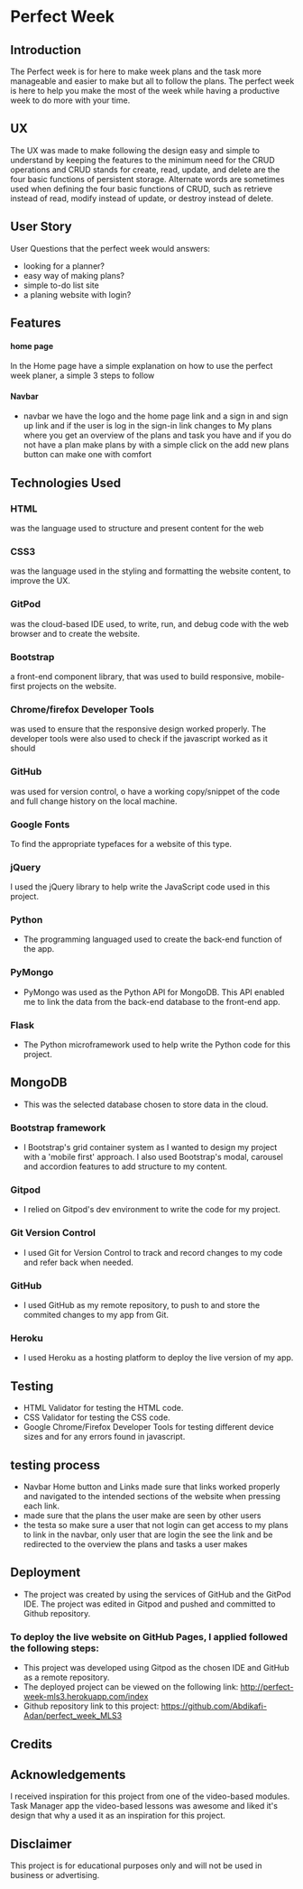 
# Perfect Week

## Introduction
The Perfect week is for here to make week plans and the task more manageable and easier to make but all to follow the plans. The perfect week is here to help you make the most of the week while having a productive week to do more with your time. 

## UX
The UX was made to make following the design easy and simple to understand by keeping the features to the minimum need for the CRUD operations and CRUD stands for create, read, update, and delete are the four basic functions of persistent storage. Alternate words are sometimes used when defining the four basic functions of CRUD, such as retrieve instead of read, modify instead of update, or destroy instead of delete.

## User Story
User Questions that the perfect week would answers:

* looking for a planner?
* easy way of making plans?
* simple to-do list site
* a planing website with login?
## Features
#### home page

In the Home page have a simple explanation on how to use the perfect week planer, a simple 3 steps to follow 
#### Navbar
 * navbar we have the logo and the home page link and a sign in and sign up link and if the user is log in the sign-in link changes  to My plans where you get an overview of the plans and task you have and if you do not have a plan make plans by with a simple click on the add new plans button can make one with comfort 

## Technologies Used
### HTML
was the language used to structure and present content for the web

### CSS3
was the language used in the styling and formatting the website content, to improve the UX.

### GitPod
was the cloud-based IDE used, to write, run, and debug code with the web browser and to create the website.

### Bootstrap
a front-end component library, that was used to build responsive, mobile-first projects on the website.

### Chrome/firefox Developer Tools
was used to ensure that the responsive design worked properly. The developer tools were also used to check if the javascript worked as it should

### GitHub
was used for version control, o have a working copy/snippet of the code and full change history on the local machine.

### Google Fonts
To find the appropriate typefaces for a website of this type.

### jQuery
I used the jQuery library to help write the JavaScript code used in this project.
### Python
* The programming languaged used to create the back-end function of the app.
### PyMongo
* PyMongo was used as the Python API for MongoDB. This API enabled me to link the data from the back-end database to the front-end app.
### Flask
* The Python microframework used to help write the Python code for this project.

## MongoDB
* This was the selected database chosen to store data in the cloud.
### Bootstrap framework 
* I Bootstrap's grid container system as I wanted to design my project with a 'mobile first' approach. I also used Bootstrap's modal, carousel and accordion features to add structure to my content.
### Gitpod
* I relied on Gitpod's dev environment to write the code for my project.
### Git Version Control
* I used Git for Version Control to track and record changes to my code and refer back when needed.
### GitHub
* I used GitHub as my remote repository, to push to and store the commited changes to my app from Git.
### Heroku
* I used Heroku as a hosting platform to deploy the live version of my app.


## Testing
* HTML Validator for testing the HTML code.
* CSS Validator for testing the CSS code.
* Google Chrome/Firefox Developer Tools for testing different device sizes and for any errors found in javascript.

## testing process
* Navbar Home button and Links made sure that links worked properly and navigated to the intended sections of the website when pressing each link.
* made sure that the plans the user make are seen by other users
* the testa so make sure a user that not login can get access to my plans to link in the navbar, only user that are login the see the link and be redirected to the overview the plans and tasks a user makes 
## Deployment
 * The project was created by using the services of GitHub and the GitPod IDE. The project was edited in Gitpod and pushed and committed to Github repository.

### To deploy the live website on GitHub Pages, I applied followed the following steps:
* This project was developed using Gitpod as the chosen IDE and GitHub as a remote repository.
* The deployed project can be viewed on the following link: http://perfect-week-mls3.herokuapp.com/index
* Github repository link to this project: https://github.com/Abdikafi-Adan/perfect_week_MLS3

## Credits
## Acknowledgements
I received inspiration for this project from one of the video-based modules. Task Manager app the video-based lessons was awesome and liked it's design that why a used it as an inspiration for this project.
## Disclaimer
This project is for educational purposes only and will not be used in business or advertising.

